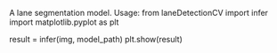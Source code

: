 A lane segmentation model. 
Usage:
from laneDetectionCV import infer
import matplotlib.pyplot as plt


result = infer(img, model_path)
plt.show(result)
